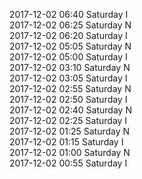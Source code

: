 2017-12-02 06:40 Saturday  I  
2017-12-02 06:25 Saturday  N  
2017-12-02 06:20 Saturday  I  
2017-12-02 05:05 Saturday  N  
2017-12-02 05:00 Saturday  I  
2017-12-02 03:10 Saturday  N  
2017-12-02 03:05 Saturday  I  
2017-12-02 02:55 Saturday  N  
2017-12-02 02:50 Saturday  I  
2017-12-02 02:40 Saturday  N  
2017-12-02 02:25 Saturday  I  
2017-12-02 01:25 Saturday  N  
2017-12-02 01:15 Saturday  I  
2017-12-02 01:00 Saturday  N  
2017-12-02 00:55 Saturday  I  

